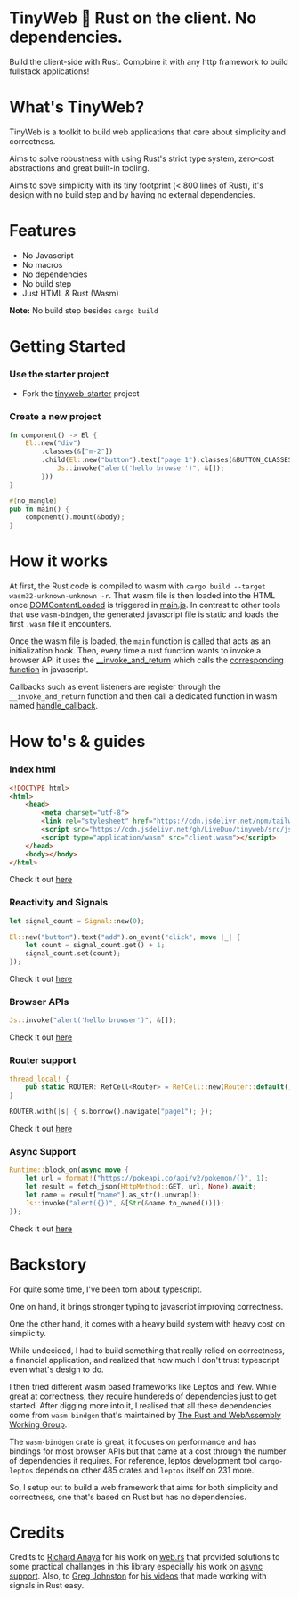 # TinyWeb 🌱 Rust on the client. No dependencies.

Build the client-side with Rust. Compbine it with any http framework to build fullstack applications!

# What's TinyWeb?

TinyWeb is a toolkit to build web applications that care about simplicity and correctness.

Aims to solve robustness with using Rust's strict type system, zero-cost abstractions and great built-in tooling.

Aims to sove simplicity with its tiny footprint (< 800 lines of Rust), it's design with no build step and by having no external dependencies.

# Features

- No Javascript
- No macros
- No dependencies
- No build step
- Just HTML & Rust (Wasm)

**Note:** No build step besides `cargo build`

# Getting Started

### Use the starter project

- Fork the [tinyweb-starter](https://github.com/LiveDuo/tinyweb-starter) project

### Create a new project

```rs
fn component() -> El {
    El::new("div")
        .classes(&["m-2"])
        .child(El::new("button").text("page 1").classes(&BUTTON_CLASSES).on_event("click", move |_| {
            Js::invoke("alert('hello browser')", &[]);
        }))
}

#[no_mangle]
pub fn main() {
    component().mount(&body);
}
```

# How it works

At first, the Rust code is compiled to wasm with `cargo build --target wasm32-unknown-unknown -r`. That wasm file is then loaded into the HTML once [DOMContentLoaded](https://github.com/LiveDuo/tinyweb/blob/feature/readme/src/js/main.js#L114)
is triggered in [main.js](https://github.com/LiveDuo/tinyweb/blob/feature/readme/src/js/main.js#L91). In contrast to other tools that use `wasm-bindgen`, the generated javascript file is static and loads the first `.wasm` file it encounters.

Once the wasm file is loaded, the `main` function is [called](https://github.com/LiveDuo/tinyweb/blob/feature/readme/src/js/main.js#L96) that acts as an initialization hook. Then, every time a rust function wants to invoke a browser API it uses the [__invoke_and_return](https://github.com/LiveDuo/tinyweb/blob/feature/readme/src/rust/src/invoke.rs#L84) which calls the [corresponding function](https://github.com/LiveDuo/tinyweb/blob/feature/readme/src/js/main.js#L64) in javascript.

Callbacks such as event listeners are register through the `__invoke_and_return` function and then call a dedicated function in wasm named [handle_callback](https://github.com/LiveDuo/tinyweb/blob/feature/readme/src/rust/src/handlers.rs#L14).

# How to's & guides

### Index html

```html
<!DOCTYPE html>
<html>
    <head>
        <meta charset="utf-8">
        <link rel="stylesheet" href="https://cdn.jsdelivr.net/npm/tailwindcss@2.2.19/dist/tailwind.min.css">
        <script src="https://cdn.jsdelivr.net/gh/LiveDuo/tinyweb/src/js/main.js"></script>
        <script type="application/wasm" src="client.wasm"></script>
    </head>
    <body></body>
</html>
```

Check it out [here](https://github.com/LiveDuo/tinyweb-starter/blob/master/public/index.html)

### Reactivity and Signals

```rs
let signal_count = Signal::new(0);

El::new("button").text("add").on_event("click", move |_| {
    let count = signal_count.get() + 1;
    signal_count.set(count);
});
```

Check it out [here](https://github.com/LiveDuo/tinyweb/blob/feature/readme/examples/features/src/lib.rs#L94)

### Browser APIs

```rs
Js::invoke("alert('hello browser')", &[]);
```

Check it out [here](https://github.com/LiveDuo/tinyweb/blob/feature/readme/examples/features/src/lib.rs#L87)

### Router support

```rs
thread_local! {
    pub static ROUTER: RefCell<Router> = RefCell::new(Router::default());
}

ROUTER.with(|s| { s.borrow().navigate("page1"); });
```

Check it out [here](https://github.com/LiveDuo/tinyweb/blob/feature/readme/examples/features/src/lib.rs#L21)

### Async Support

```rs
Runtime::block_on(async move {
    let url = format!("https://pokeapi.co/api/v2/pokemon/{}", 1);
    let result = fetch_json(HttpMethod::GET, url, None).await;
    let name = result["name"].as_str().unwrap();
    Js::invoke("alert({})", &[Str(&name.to_owned())]);
});
```

Check it out [here](https://github.com/LiveDuo/tinyweb/blob/feature/readme/examples/features/src/lib.rs#L83)

# Backstory

For quite some time, I've been torn about typescript.

One on hand, it brings stronger typing to javascript improving correctness.

One the other hand, it comes with a heavy build system with heavy cost on simplicity.

While undecided, I had to build something that really relied on correctness, a financial application, and realized that how much I don't trust typescript even what's design to do.

I then tried different wasm based frameworks like Leptos and Yew. While great at correctness, they require hundereds of dependencies just to get started. After digging more into it, I realised that all these dependencies come from `wasm-bindgen` that's maintained by [The Rust and WebAssembly Working Group](https://rustwasm.github.io).

The `wasm-bindgen` crate is great, it focuses on performance and has bindings for most browser APIs but that came at a cost through the number of dependencies it requires. For reference, leptos development tool `cargo-leptos` depends on other 485 crates and `leptos` itself on 231 more.

So, I setup out to build a web framework that aims for both simplicity and correctness, one that's based on Rust but has no dependencies.


# Credits

Credits to [Richard Anaya](https://github.com/richardanaya) for his work on [web.rs](https://github.com/richardanaya/web.rs) that provided solutions to some practical challanges in this library especially his work on [async support](https://github.com/richardanaya/web.rs/blob/master/crates/web/src/executor.rs). Also, to [Greg Johnston](https://github.com/gbj) for [his videos](https://www.youtube.com/@gbjxc/videos) that made working with signals in Rust easy.
